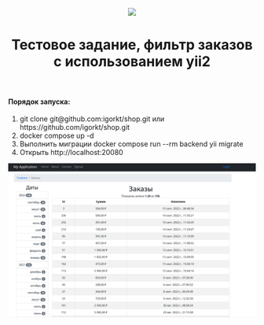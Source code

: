 <p align="center">
    <a href="https://github.com/yiisoft" target="_blank">
        <img src="https://avatars0.githubusercontent.com/u/993323" height="100px">
    </a>
    <h1 align="center">Тестовое задание, фильтр заказов с использованием yii2</h1>
    <br>
</p>

<h4>Порядок запуска:</h4>
<ol>
    <li>git clone git@github.com:igorkt/shop.git или https://github.com/igorkt/shop.git</li>
    <li>docker compose up -d</li>
    <li>Выполнить миграции docker compose run --rm backend yii migrate</li>
    <li>Открыть http://localhost:20080</li>
</ol>

![Тестовое приложение](image.png)
